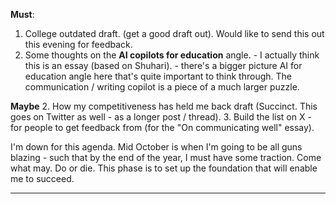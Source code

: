 **Must**:
1. College outdated draft. (get a good draft out). Would like to send this out this evening for feedback.
2. Some thoughts on the **AI copilots for education** angle. - I actually think this is an essay (based on Shuhari). - there's a bigger picture AI for education angle here that's quite important to think through. The communication / writing copilot is a piece of a much larger puzzle.

**Maybe**
2. How my competitiveness has held me back draft (Succinct. This goes on Twitter as well - as a longer post / thread).
3. Build the list on X - for people to get feedback from (for the "On communicating well" essay).

I'm down for this agenda. Mid October is when I'm going to be all guns blazing - such that by the end of the year, I must have some traction. Come what may. Do or die. This phase is to set up the foundation that will enable me to succeed.

----

